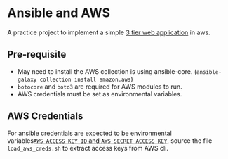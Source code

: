 # Ansible and AWS

A practice project to implement a simple [3 tier web application](./aws_3_tier.drawio.svg) in aws.

## Pre-requisite

- May need to install the AWS collection is using ansible-core. (`ansible-galaxy collection install amazon.aws`)
- `botocore` and `boto3` are required for AWS modules to run.
- AWS credentials must be set as environmental variables.

## AWS Credentials

For ansible credentials are expected to be environmental variables[`AWS_ACCESS_KEY_ID` and `AWS_SECRET_ACCESS_KEY`](https://docs.ansible.com/ansible/latest/collections/amazon/aws/docsite/guide_aws.html#authentication), source the file `load_aws_creds.sh` to extract access keys from AWS cli.
